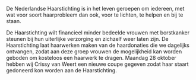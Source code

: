 

De Nederlandse Haarstichting is in het leven geroepen om iedereen, met wat voor soort haarprobleem dan ook, voor te lichten, te helpen en bij te staan.

De Haarstichting wilt financieel minder bedeelde vrouwen met borstkanker steunen bij hun uiterlijke verzorging en zichzelf weer laten zijn. De Haarstichting laat haarwerken maken van de haardonaties die we dagelijks ontvangen, zodat aan deze groep vrouwen de mogelijkheid kan worden geboden om kosteloos een haarwerk te dragen. Maandag 28 oktober hebben wij Crissy van Weert een nieuwe coupe gegeven zodat haar staart gedoneerd kon worden aan de Haarstichting.